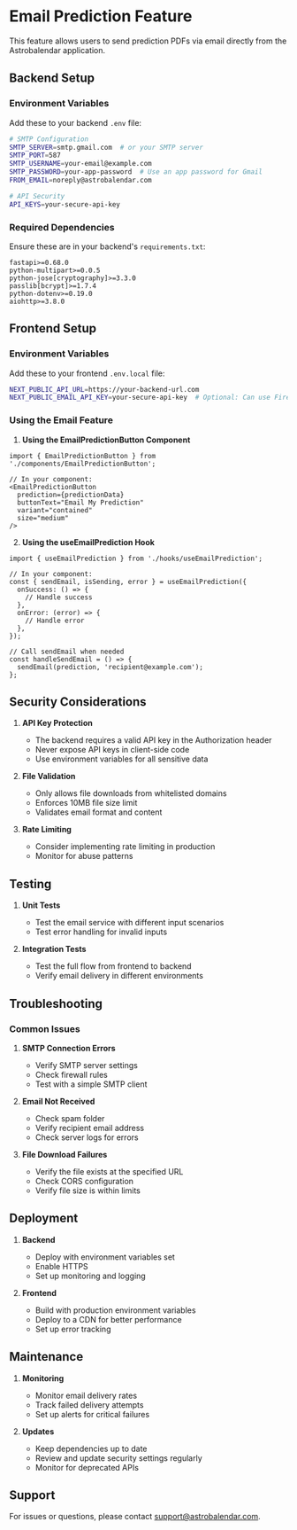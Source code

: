 # Email Prediction Feature

This feature allows users to send prediction PDFs via email directly from the Astrobalendar application.

## Backend Setup

### Environment Variables

Add these to your backend `.env` file:

```bash
# SMTP Configuration
SMTP_SERVER=smtp.gmail.com  # or your SMTP server
SMTP_PORT=587
SMTP_USERNAME=your-email@example.com
SMTP_PASSWORD=your-app-password  # Use an app password for Gmail
FROM_EMAIL=noreply@astrobalendar.com

# API Security
API_KEYS=your-secure-api-key
```

### Required Dependencies

Ensure these are in your backend's `requirements.txt`:

```
fastapi>=0.68.0
python-multipart>=0.0.5
python-jose[cryptography]>=3.3.0
passlib[bcrypt]>=1.7.4
python-dotenv>=0.19.0
aiohttp>=3.8.0
```

## Frontend Setup

### Environment Variables

Add these to your frontend `.env.local` file:

```bash
NEXT_PUBLIC_API_URL=https://your-backend-url.com
NEXT_PUBLIC_EMAIL_API_KEY=your-secure-api-key  # Optional: Can use Firebase Auth token instead
```

### Using the Email Feature

1. **Using the EmailPredictionButton Component**

```tsx
import { EmailPredictionButton } from './components/EmailPredictionButton';

// In your component:
<EmailPredictionButton 
  prediction={predictionData}
  buttonText="Email My Prediction"
  variant="contained"
  size="medium"
/>
```

2. **Using the useEmailPrediction Hook**

```tsx
import { useEmailPrediction } from './hooks/useEmailPrediction';

// In your component:
const { sendEmail, isSending, error } = useEmailPrediction({
  onSuccess: () => {
    // Handle success
  },
  onError: (error) => {
    // Handle error
  },
});

// Call sendEmail when needed
const handleSendEmail = () => {
  sendEmail(prediction, 'recipient@example.com');
};
```

## Security Considerations

1. **API Key Protection**
   - The backend requires a valid API key in the Authorization header
   - Never expose API keys in client-side code
   - Use environment variables for all sensitive data

2. **File Validation**
   - Only allows file downloads from whitelisted domains
   - Enforces 10MB file size limit
   - Validates email format and content

3. **Rate Limiting**
   - Consider implementing rate limiting in production
   - Monitor for abuse patterns

## Testing

1. **Unit Tests**
   - Test the email service with different input scenarios
   - Test error handling for invalid inputs

2. **Integration Tests**
   - Test the full flow from frontend to backend
   - Verify email delivery in different environments

## Troubleshooting

### Common Issues

1. **SMTP Connection Errors**
   - Verify SMTP server settings
   - Check firewall rules
   - Test with a simple SMTP client

2. **Email Not Received**
   - Check spam folder
   - Verify recipient email address
   - Check server logs for errors

3. **File Download Failures**
   - Verify the file exists at the specified URL
   - Check CORS configuration
   - Verify file size is within limits

## Deployment

1. **Backend**
   - Deploy with environment variables set
   - Enable HTTPS
   - Set up monitoring and logging

2. **Frontend**
   - Build with production environment variables
   - Deploy to a CDN for better performance
   - Set up error tracking

## Maintenance

1. **Monitoring**
   - Monitor email delivery rates
   - Track failed delivery attempts
   - Set up alerts for critical failures

2. **Updates**
   - Keep dependencies up to date
   - Review and update security settings regularly
   - Monitor for deprecated APIs

## Support

For issues or questions, please contact support@astrobalendar.com.
